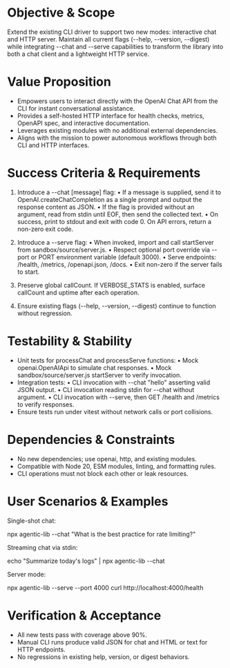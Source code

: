 # Objective & Scope

Extend the existing CLI driver to support two new modes: interactive chat and HTTP server. Maintain all current flags (--help, --version, --digest) while integrating --chat and --serve capabilities to transform the library into both a chat client and a lightweight HTTP service.

# Value Proposition

- Empowers users to interact directly with the OpenAI Chat API from the CLI for instant conversational assistance.
- Provides a self-hosted HTTP interface for health checks, metrics, OpenAPI spec, and interactive documentation.
- Leverages existing modules with no additional external dependencies.
- Aligns with the mission to power autonomous workflows through both CLI and HTTP interfaces.

# Success Criteria & Requirements

1. Introduce a --chat [message] flag:
   • If a message is supplied, send it to OpenAI.createChatCompletion as a single prompt and output the response content as JSON.
   • If the flag is provided without an argument, read from stdin until EOF, then send the collected text.
   • On success, print to stdout and exit with code 0. On API errors, return a non-zero exit code.

2. Introduce a --serve flag:
   • When invoked, import and call startServer from sandbox/source/server.js.
   • Respect optional port override via --port <number> or PORT environment variable (default 3000).
   • Serve endpoints: /health, /metrics, /openapi.json, /docs.
   • Exit non-zero if the server fails to start.

3. Preserve global callCount. If VERBOSE_STATS is enabled, surface callCount and uptime after each operation.

4. Ensure existing flags (--help, --version, --digest) continue to function without regression.

# Testability & Stability

- Unit tests for processChat and processServe functions:
  • Mock openai.OpenAIApi to simulate chat responses.
  • Mock sandbox/source/server.js startServer to verify invocation.
- Integration tests:
  • CLI invocation with --chat "hello" asserting valid JSON output.
  • CLI invocation reading stdin for --chat without argument.
  • CLI invocation with --serve, then GET /health and /metrics to verify responses.
- Ensure tests run under vitest without network calls or port collisions.

# Dependencies & Constraints

- No new dependencies; use openai, http, and existing modules.
- Compatible with Node 20, ESM modules, linting, and formatting rules.
- CLI operations must not block each other or leak resources.

# User Scenarios & Examples

Single-shot chat:

npx agentic-lib --chat "What is the best practice for rate limiting?"

Streaming chat via stdin:

echo "Summarize today's logs" | npx agentic-lib --chat

Server mode:

npx agentic-lib --serve --port 4000
curl http://localhost:4000/health

# Verification & Acceptance

- All new tests pass with coverage above 90%.
- Manual CLI runs produce valid JSON for chat and HTML or text for HTTP endpoints.
- No regressions in existing help, version, or digest behaviors.